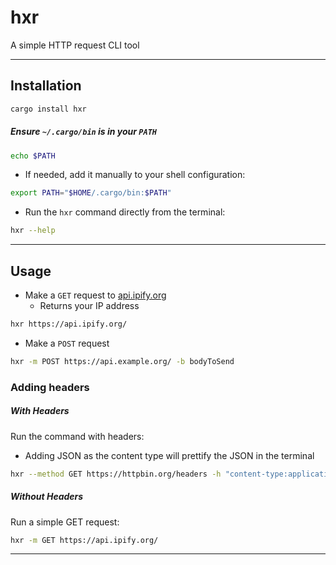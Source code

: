 # hxr

A simple HTTP request CLI tool

---

## Installation

```zsh
cargo install hxr
```

##### Ensure `~/.cargo/bin` is in your `PATH`
```bash
echo $PATH
```

- If needed, add it manually to your shell configuration:
```bash
export PATH="$HOME/.cargo/bin:$PATH"
```

- Run the `hxr` command directly from the terminal:
```bash
hxr --help
```

---

## Usage

- Make a `GET` request to [api.ipify.org](https://api.ipify.org/)
    - Returns your IP address
```zsh
hxr https://api.ipify.org/
```

- Make a `POST` request
```zsh
hxr -m POST https://api.example.org/ -b bodyToSend
```

### Adding headers

##### With Headers

Run the command with headers:
- Adding JSON as the content type will prettify the JSON in the terminal
```bash
hxr --method GET https://httpbin.org/headers -h "content-type:application/json" -h "Authorization:Bearer token123"
```

##### Without Headers

Run a simple GET request:
```bash
hxr -m GET https://api.ipify.org/
```

---